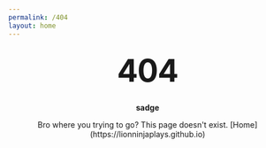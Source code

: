 ```yaml
---
permalink: /404
layout: home
---
```


<style type="text/css" media="screen">
  .container {
    margin: 10px auto;
    max-width: 600px;
    text-align: center;
  }
  h1 {
    margin: 30px 0;
    font-size: 4em;
    line-height: 1;
    letter-spacing: -1px;
  }
</style>

<div class="container">
  <h1>404</h1>

  <p><strong>sadge</strong></p>
  <p>Bro where you trying to go? This page doesn't exist.
[Home](https://lionninjaplays.github.io)</p>
</div>
